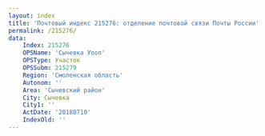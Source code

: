 ```yaml
---
layout: index
title: 'Почтовый индекс 215276: отделение почтовой связи Почты России'
permalink: /215276/
data:
    Index: 215276
    OPSName: 'Сычевка Уооп'
    OPSType: Участок
    OPSSubm: 215279
    Region: 'Смоленская область'
    Autonom: ''
    Area: 'Сычевский район'
    City: Сычевка
    City1: ''
    ActDate: '20180710'
    IndexOld: ''
---
```


